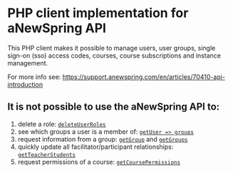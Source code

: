 # PHP client implementation for aNewSpring API

This PHP client makes it possible to manage users, user groups, single sign-on (sso) access codes, courses, course subscriptions and instance management.

For more info see: https://support.anewspring.com/en/articles/70410-api-introduction

## It is not possible to use the aNewSpring API to:

1. delete a role: [`deleteUserRoles`](https://github.com/telartis/anewspring/blob/main/anewspring.php#L689)
2. see which groups a user is a member of: [`getUser => groups`](https://github.com/telartis/anewspring/blob/main/anewspring.php#L528)
3. request information from a group: [`getGroup`](https://github.com/telartis/anewspring/blob/main/anewspring.php#L730) and [`getGroups`](https://github.com/telartis/anewspring/blob/main/anewspring.php#L743)
4. quickly update all facilitator/participant relationships: [`getTeacherStudents`](https://github.com/telartis/anewspring/blob/main/anewspring.php#L1077)
5. request permissions of a course: [`getCoursePermissions`](https://github.com/telartis/anewspring/blob/main/anewspring.php#L1097)
